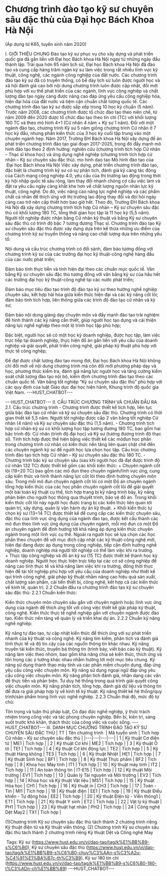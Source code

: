 # Chương trình đào tạo kỹ sư chuyên sâu đặc thù của Đại học Bách Khoa Hà Nội

(Áp dụng từ K65, tuyển sinh năm 2020)

I. GIỚI THIỆU CHUNG
Đào tạo kỹ sư phục vụ cho xây dựng và phát triển quốc gia đã gắn liền với Đại học Bách khoa Hà Nội ngay từ những ngày đầu thành lập. Trải qua hơn 65 năm lịch sử, Đại học Bách khoa Hà Nội đã đào tạo và cung cấp hàng trăm ngàn kỹ sư làm việc trong rất nhiều lĩnh vực kỹ thuật, công nghệ, các ngành công nghiệp của đất nước. Các chương trình đào tạo kỹ sư đã có truyền thống, có bề dày lịch sử luôn được người học và xã hội đánh giá cao bởi nội dung chương trình luôn được cập nhật, đổi mới phù hợp với xu thế phát triển của các ngành, lĩnh vực công nghiệp và chất lượng đào tạo ngày càng được nâng cao đáp ứng yêu cầu công nghiệp hóa, hiện đại hóa của đất nước và tiệm cận chuẩn chất lượng quốc tế. Các chương trình đào tạo kỹ sư được sắp xếp trong 10 học kỳ chuẩn (5 năm). Trước năm 2008, các chương trình được tổ chức đào tạo theo niên chế, từ năm 2009 đến 2020 được tổ chức đào tạo theo tín chỉ (TC) với khối lượng 160 TC và theo mô hình 4+1 (Cử nhân 4 năm + Kỹ sư 1 năm). Đối với một ngành đào tạo, chương trình Kỹ sư 5 năm giống chương trình Cử nhân ở 7 học kỳ đầu, nhưng phần kiến thức của 3 học kỳ cuối tập trung vào một chuyên ngành hẹp. Năm 2017, Trường ĐH Bách khoa Hà Nội xây dựng đề án phát triển chương trình đào tạo giai đoạn 2017-2025, trong đó đẩy mạnh mô hình đào tạo theo 2 định hướng: nghiên cứu (chương trình tích hợp Cử nhân – Thạc sĩ khoa học) và ứng dụng nghề nghiệp (chương trình tích hợp cử nhân – Kỹ sư chuyên sâu đặc thù). mo hinh dao tao
Mô hình đào tạo của  Đại học Bách khoa Hà Nội
Việc xây dựng, phát triển chương trình đào tạo, đặc biệt là chương trình kỹ sư có sự phân tích, đánh giá kỹ càng tác động của Cách mạng công nghiệp 4.0, yêu cầu của thị trường lao động trong thời kỳ hội nhập quốc tế sâu rộng, làm thay đổi nhanh chóng cơ cấu việc làm và đặt ra yêu cầu ngày càng khắt khe hơn về chất lượng nguồn nhân lực kỹ thuật, công nghệ. Do đó, việc nâng cao năng lực nghề nghiệp và các phẩm chất cá nhân để thích ứng với thị trường lao động thay đổi và đòi hỏi ngày càng cao trở nên cấp thiết hơn bao giờ hết. Theo đó, Trường ĐH Bách khoa Hà Nội đã xây dựng chương trình tích hợp Cử nhân – Kỹ sư chuyên sâu đặc thù có khối lượng 180 TC, tổng thời gian học tập là 11 học kỳ (5,5 năm). Người tốt nghiệp được nhận bằng Cử nhân kỹ thuật và bằng Kỹ sư chuyên sâu đặc thù có trình độ bậc 7 tương đương Thạc sĩ. Chương trình đào tạo Kỹ sư chuyên sâu đặc thù được xây dựng dựa trên kế thừa những ưu điểm của chương trình kỹ sư truyền thống và nâng cao chất lượng dựa trên những yếu tố:

Nội dung và cấu trúc chương trình có đối sánh, đảm bảo tương đồng với chương trình kỹ sư của các trường đại học kỹ thuật-công nghệ hàng đầu của các nước phát triển;

Đảm bảo tính thực tiễn và tính hiện đại theo các chuẩn mực quốc tế. Văn bằng Kỹ sư chuyên sâu đặc thù tương đồng với văn bằng kỹ sư của hầu hết các trường đại học kỹ thuật-công nghệ tại các nước phát triển;

Đảm bảo mục tiêu đào tạo trình độ đào tạo kỹ sư theo hướng nghề nghiệp chuyên sâu, kết hợp hài hòa giữa kiến thức hiện đại và các kỹ năng cốt lõi; đảm bảo tính tích hợp, liên thông giữa các trình độ đào tạo cử nhân và kỹ sư;

Đảm bảo nội dung giảng dạy chuyên môn và đẩy mạnh đào tạo trải nghiệm để hình thành các kỹ năng cần thiết, giúp người học tạo dựng và cải thiện năng lực nghề nghiệp theo một lộ trình học tập phù hợp;

Đặc biệt, người học sẽ có một học kỳ doanh nghiệp, được học tập, làm việc trực tiếp tại doanh nghiệp, thực hiện đồ án gắn liền với yêu cầu của doanh nghiệp và giải quyết, phát triển công nghệ, giải pháp kỹ thuật phù hợp với thực tế công nghệp;

Để đạt được chất lượng đào tạo mong đợi, Đại học Bách khoa Hà Nội không chỉ đổi mới về nội dung chương trình mà còn đổi mới phương pháp dạy và học, phương thức kiểm tra, đánh giá năng lực người học và tăng cường kiểm soát chất lượng đào tạo nội bộ, kiểm định chương trình đào tạo theo các chuẩn quốc tế. Văn bằng tốt nghiệp “Kỹ sư chuyên sâu đặc thù” phù hợp với các quy định của luật Giáo dục đại học hiện hành, Khung trình độ quốc gia Việt Nam. 
 ---HUST_CHATBOT---

 ---HUST_CHATBOT---
II. CẤU TRÚC CHƯƠNG TRÌNH VÀ CHUẨN ĐẦU RA
2.1. Cấu trúc chương trình
- Chương trình được thiết kế tích hợp, liên tục giữa bậc đào tạo cử nhân và kỹ sư chuyên sâu đặc thù. Chương trình có thời gian thiết kế 5,5 năm. Người tốt nghiệp được cấp 2 văn bằng tốt nghiệp Cử nhân (4 năm) và Kỹ sư chuyên sâu đặc thù (1,5 năm). - Chương trình tích hợp cử nhân-kỹ sư có khối lượng học tập tương đương 180 TC, bao gồm hai bậc trình độ: Cử nhân (trình độ đại học) và Kỹ sư (tương đương trình độ thạc sĩ). Tính tích hợp được thể hiện bằng việc thiết kế các môđun học phần trong chương trình cử nhân có kiến thức nền tảng liên quan chặt chẽ đến các chuyên ngành kỹ sư để người học lựa chọn học tập. Cấu trúc chương trình đào tạo tích hợp Cử nhân – Kỹ sư chuyên sâu đặc thù 180 TC. - Chương trình bậc kỹ sư chuyên sâu (sau khi người học đã đạt được trình độ cử nhân 132 TC) được thiết kế gồm các khối kiến thức:
+ Chuyên ngành cốt lõi (19÷20 TC) bao gồm các mô đun theo chuyên ngành/lĩnh vực ứng, cung cấp kiến thức và hình thành năng lực cốt lõi theo định hướng chuyên môn sâu. Trong mỗi mô đun chuyên ngành cốt lõi có một Đồ án chuyên ngành tổng hợp kiến thức của các học phần chuyên ngành cốt lõi để giải quyết một bài toán kỹ thuật cụ thể, tích hợp trang bị kỹ năng trình bày, kỹ năng phản biện cho người học thông qua thuyết trình, bảo vệ đồ án. Trong khối kiến thức cốt lõi này người học được trang bị các kiến thức liên quan tới quản trị, xây dựng, quản lý vận hành dự án kỹ thuật. + Khối kiến thức tự chọn kỹ sư (13÷14 TC) được thiết kế để cung cấp các kiến thức chuyên sâu, đặc thù của lĩnh vực ứng dụng của ngành đào tạo, được kết cầu thành các mô đun theo lĩnh vực ứng dụng của chuyên ngành, mỗi mô đun có một Đồ án chuyên ngành để định hướng tới khả năng áp dụng kiến thức chuyên ngành trong một lĩnh vực cụ thể. Ngoài ra người học sẽ lựa chọn các học phần theo chuyên đề với mục đích cập nhật các kỹ thuật-công nghệ mới, hiện đại đang được áp dụng trong công nghiệp, tiếp cận định hướng nghề nghiệp, doanh nghiệp mà người tốt nghiệp có thể làm việc khi ra trường. + Thực tập công nghiệp và đồ án kỹ sư (15 TC) được thiết kế thành học kỳ doanh nghiệp. Người học thực hiện trực tiếp tại các cơ sở công nghiệp để nâng cao tính thực tế và khả năng làm việc khi ra trường, đồng thời thực hiện đề tài tốt nghiệp phù hợp với yêu cầu của doanh nghiệp như thiết kế qui trình công nghệ, giải pháp kỹ thuật nhằm nâng cao hiệu quả sản xuất, chất lượng sản phẩm, cải tiến thiết bị, công nghệ, kết hợp cả các kiến thức về kinh tế, quản trị. 2.2 Chuẩn đầu ra chương trình đào tạo kỹ sư chuyên sâu đặc thù:
2.2.1 Chuẩn kiến thức:

Kiến thức chuyên môn chuyên sâu gắn với chuyên ngành hoặc lĩnh vực ứng dụng của ngành để thích ứng tốt với công việc thiết kế giải pháp kỹ thuật, công nghệ. Kiến thức thực tế nghề nghiệp gắn với chuyên ngành được đào tạo. Kiến thức nền tảng về quản lý và triển khai dự án. 2.2.2 Chuẩn kỹ năng nghề nghiệp:

Kỹ năng tự đào tạo, tự cập nhật kiến thức để thích ứng với sự phát triển nhanh của kỹ thuật và công nghệ. Kỹ năng tìm kiếm, phân tích và đánh giá tính thực tế và độ tin cậy của các nguồn thông tin khác nhau. Kỹ năng truyền tải kiến thức, truyền bá thông tin (trình bày, viết báo cáo kỹ thuật). Kỹ năng làm việc theo nhóm, bao gồm khả năng chia sẻ kiến thức, thích ứng và tôn trọng các ý tưởng khác nhau nhằm hướng tới một mục tiêu chung. Kỹ năng sử dụng thành thạo máy tính và các phần mềm chuyên dụng, đáp ứng yêu cầu công việc chuyên môn. Kỹ năng sử dụng ngoại ngữ đáp ứng yêu cầu công việc chuyên môn. Kỹ năng phân tích đánh giá, nhận dạng các vấn đề thực tiễn và phản biện. Tư duy hệ thống trong quá trình giải quyết công việc chuyên môn. Kỹ năng phân tích, tổng hợp, đánh giá dữ liệu và thông tin để đưa ra giải pháp hợp lý về kinh tế kỹ thuật. Kỹ năng thiết kế hệ thống/quy trình/sản phẩm trong lĩnh vực nghề nghiệp. 2.2.3 Chuẩn thái độ, mức độ tự chủ:

Tôn trọng và tuân thủ pháp luật,
Có đạo đức nghề nghiệp, ý thức trách nhiệm trong công việc và tác phong chuyên nghiệp. Bền bỉ, kiên trì, sáng suốt trước khó khăn, thách thức của công việc và cuộc sống. 
 ---HUST_CHATBOT---
III. DANH MỤC CHƯƠNG TRÌNH ĐÀO TẠO KỸ SƯ CHUYÊN SÂU ĐẶC THÙ
| TT | Tên chương trình  | Mã tuyển sinh | Tích hợp Cử nhân – Kỹ sư chuyên sâu đặc thù |
|---|---|---|---|
| 1 | Kỹ thuật Cơ điện tử | ME1 | Tích hợp |
| 2 | Kỹ thuật Cơ khí | ME2 | Tích hợp |
| 3 | Kỹ thuật Ô tô | TE1 | Tích hợp |
| 4 | Kỹ thuật Cơ khí động lực | TE2 | Tích hợp |
| 5 | Kỹ thuật Hàng không | TE3 | Tích hợp |
| 6 | Kỹ thuật Nhiệt | HE1 | Tích hợp |
| 7 | Kỹ thuật Sinh học | BF1 | Tích hợp |
| 8 | Kỹ thuật Thực phẩm | BF2 | Tích hợp |
| 9 | Khoa học Máy tính | IT1 | Tích hợp |
| 10 | Kỹ thuật máy tính | IT2 | Tích hợp |
| 11 | An toàn thông tin | IT-E15 | Tích hợp |
| 12 | Kỹ thuật Môi trường | EV1 | Tích hợp |
| 13 | Quản lý Tài nguyên và Môi trường | EV2 | Tích hợp |
| 14 | Khoa học và Kỹ thuật Vật liệu | MS1 | Tích hợp |
| 15 | Kỹ thuật Hóa học | CH1 | Tích hợp |
| 16 | Kỹ thuật in | CH3 | Tích hợp |
| 17 | Toán - Tin | MI1 | Tích hợp |
| 18 | Kỹ thuật điện | EE1 | Tích hợp |
| 19 | Kỹ thuật Điều khiển - Tự động hóa | EE2 | Tích hợp |
| 20 | Kỹ thuật Điện tử - Viễn thông1 | ET1 | Tích hợp |
| 21 | Kỹ thuật Y sinh | ET2 | Tích hợp |
| 22 | Vật lý kỹ thuật | PH1 | Tích hợp |
| 23 | Kỹ thuật hạt nhân | PH2 | Tích hợp |
| 24 | Công nghệ Dệt May2 | TX1 | Tích hợp |

(1)Chương trình Kỹ sư chuyên sâu đặc thù tách thành 2 chương trình riêng Kỹ thuật điện tử và Kỹ thuật viễn thông. (2) Chương trình Kỹ sư chuyên sâu đặc thù tách thành 2 chương trình riêng Kỹ thuật Dệt và Công nghệ May

 Tags: Kỹ sư (https://www.hust.edu.vn/vi/dao-tao/tag/k%E1%BB%B9-s%C6%B0), Kỹ sư chuyên sâu đặc thù (https://www.hust.edu.vn/vi/dao-tao/tag/k%E1%BB%B9-s%C6%B0-chuy%C3%AAn-s%C3%A2u-%C4%91%E1%BA%B7c-th%C3%B9), Kỹ sư 180 tín chỉ (https://www.hust.edu.vn/vi/dao-tao/tag/k%E1%BB%B9-s%C6%B0-180-t%C3%ADn-ch%E1%BB%89) 
 ---HUST_CHATBOT---
